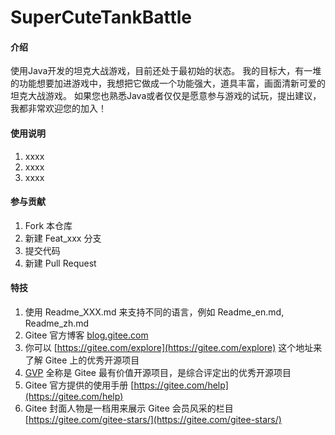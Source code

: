 # SuperCuteTankBattle

#### 介绍
使用Java开发的坦克大战游戏，目前还处于最初始的状态。
我的目标大，有一堆的功能想要加进游戏中，我想把它做成一个功能强大，道具丰富，画面清新可爱的坦克大战游戏。
如果您也熟悉Java或者仅仅是愿意参与游戏的试玩，提出建议，我都非常欢迎您的加入！



#### 使用说明

1.  xxxx
2.  xxxx
3.  xxxx

#### 参与贡献

1.  Fork 本仓库
2.  新建 Feat_xxx 分支
3.  提交代码
4.  新建 Pull Request


#### 特技

1.  使用 Readme\_XXX.md 来支持不同的语言，例如 Readme\_en.md, Readme\_zh.md
2.  Gitee 官方博客 [blog.gitee.com](https://blog.gitee.com)
3.  你可以 [https://gitee.com/explore](https://gitee.com/explore) 这个地址来了解 Gitee 上的优秀开源项目
4.  [GVP](https://gitee.com/gvp) 全称是 Gitee 最有价值开源项目，是综合评定出的优秀开源项目
5.  Gitee 官方提供的使用手册 [https://gitee.com/help](https://gitee.com/help)
6.  Gitee 封面人物是一档用来展示 Gitee 会员风采的栏目 [https://gitee.com/gitee-stars/](https://gitee.com/gitee-stars/)
